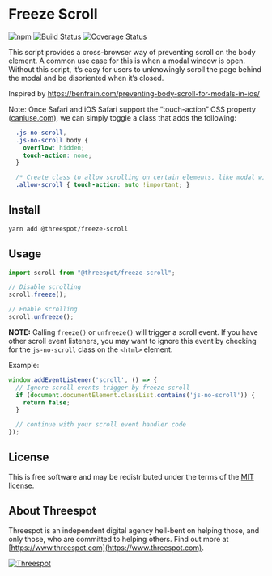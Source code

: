 # Freeze Scroll

[![npm](https://badge.fury.io/js/%40threespot%2Ffreeze-scroll.svg)](https://www.npmjs.com/package/@threespot/freeze-scroll)
[![Build Status](https://travis-ci.org/Threespot/freeze-scroll.svg?branch=master)](https://travis-ci.org/Threespot/freeze-scroll)
[![Coverage Status](https://coveralls.io/repos/github/Threespot/freeze-scroll/badge.svg)](https://coveralls.io/github/Threespot/freeze-scroll)

This script provides a cross-browser way of preventing scroll on the body element. A common use case for this is when a modal window is open. Without this script, it’s easy for users to unknowingly scroll the page behind the modal and be disoriented when it’s closed.

Inspired by https://benfrain.com/preventing-body-scroll-for-modals-in-ios/

Note: Once Safari and iOS Safari support the “touch-action” CSS property ([caniuse.com](https://caniuse.com/#feat=css-touch-action)), we can simply toggle a class that adds the following:
```css
  .js-no-scroll,
  .js-no-scroll body {
    overflow: hidden;
    touch-action: none;
  }

  /* Create class to allow scrolling on certain elements, like modal windows */
  .allow-scroll { touch-action: auto !important; }
```

## Install

```bash
yarn add @threespot/freeze-scroll
```

## Usage

```js
import scroll from "@threespot/freeze-scroll";

// Disable scrolling
scroll.freeze();

// Enable scrolling
scroll.unfreeze();
```

**NOTE:** Calling `freeze()` or `unfreeze()` will trigger a scroll event. If you have other scroll event listeners, you may want to ignore this event by checking for the `js-no-scroll` class on the `<html>` element.

Example:
```js
window.addEventListener('scroll', () => {
  // Ignore scroll events trigger by freeze-scroll
  if (document.documentElement.classList.contains('js-no-scroll')) {
    return false;
  }

  // continue with your scroll event handler code
});
```

## License

This is free software and may be redistributed under the terms of the [MIT license](https://github.com/Threespot/freeze-scroll/blob/master/LICENSE.md).

## About Threespot

Threespot is an independent digital agency hell-bent on helping those, and only those, who are committed to helping others. Find out more at [https://www.threespot.com](https://www.threespot.com).

[![Threespot](https://avatars3.githubusercontent.com/u/370822?v=3&s=100)](https://www.threespot.com)
